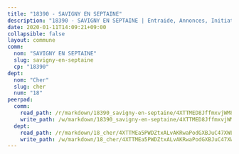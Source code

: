 ```yaml
---
title: "18390 - SAVIGNY EN SEPTAINE"
description: "18390 - SAVIGNY EN SEPTAINE | Entraide, Annonces, Initiatives"
date: 2020-01-11T14:09:21+09:00
collapsible: false
layout: commune
comm:
  nom: "SAVIGNY EN SEPTAINE"
  slug: savigny-en-septaine
  cp: "18390"
dept:
  nom: "Cher"
  slug: cher
  num: "18"
peerpad:
  comm:
    read_path: /r/markdown/18390_savigny-en-septaine/4XTTMED8JffmxvjWM8nsxFEiQVH9XM8NZwPTWZNx6VKi1ojL9
    write_path: /w/markdown/18390_savigny-en-septaine/4XTTMED8JffmxvjWM8nsxFEiQVH9XM8NZwPTWZNx6VKi1ojL9-K3TgTnYwKkyKSMffB3ngCLS964d5Jxq3erVdgSBTotxYKZHKqaioAPYCju96kyxk6Rxf3zJhvut5f7MngG75XFsVhxSK7gbBPtSvDAfeoe4ukBVmBq5v6KJaQvxuCYyv9UUpS5RP
  dept:
    read_path: /r/markdown/18_cher/4XTTMEa5PWDZtxALvAKRwaPodGXBJuC47XWLMLZ5hCaMSik3w
    write_path: /w/markdown/18_cher/4XTTMEa5PWDZtxALvAKRwaPodGXBJuC47XWLMLZ5hCaMSik3w-K3TgTvT6tiupPRTeoV2zMggT6E77BmY6Zeeqwk1pvv6Bfo4GHKoyLD2hQDLMcNajnfixB5aDgngmFZba1jsFtXhXJhkZaMz5Fno5UjuUU6mkQFXv9cWu6FJLmGRziLMtgTSufDeD
---
```


